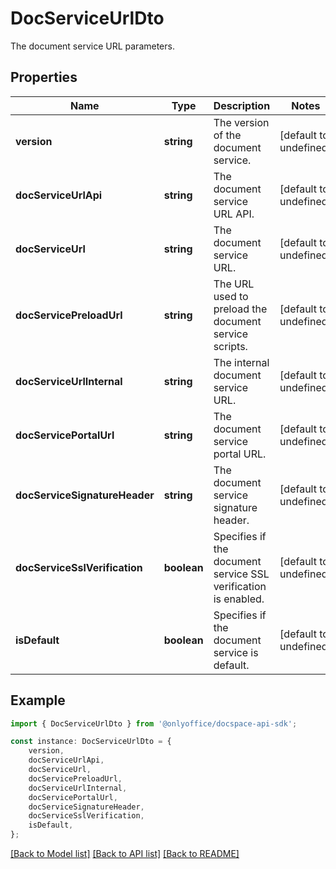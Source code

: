 # DocServiceUrlDto

The document service URL parameters.

## Properties

Name | Type | Description | Notes
------------ | ------------- | ------------- | -------------
**version** | **string** | The version of the document service. | [default to undefined]
**docServiceUrlApi** | **string** | The document service URL API. | [default to undefined]
**docServiceUrl** | **string** | The document service URL. | [default to undefined]
**docServicePreloadUrl** | **string** | The URL used to preload the document service scripts. | [default to undefined]
**docServiceUrlInternal** | **string** | The internal document service URL. | [default to undefined]
**docServicePortalUrl** | **string** | The document service portal URL. | [default to undefined]
**docServiceSignatureHeader** | **string** | The document service signature header. | [default to undefined]
**docServiceSslVerification** | **boolean** | Specifies if the document service SSL verification is enabled. | [default to undefined]
**isDefault** | **boolean** | Specifies if the document service is default. | [default to undefined]

## Example

```typescript
import { DocServiceUrlDto } from '@onlyoffice/docspace-api-sdk';

const instance: DocServiceUrlDto = {
    version,
    docServiceUrlApi,
    docServiceUrl,
    docServicePreloadUrl,
    docServiceUrlInternal,
    docServicePortalUrl,
    docServiceSignatureHeader,
    docServiceSslVerification,
    isDefault,
};
```

[[Back to Model list]](../README.md#documentation-for-models) [[Back to API list]](../README.md#documentation-for-api-endpoints) [[Back to README]](../README.md)
